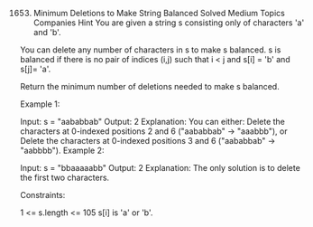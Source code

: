 1653. Minimum Deletions to Make String Balanced
Solved
Medium
Topics
Companies
Hint
You are given a string s consisting only of characters 'a' and 'b'​​​​.

You can delete any number of characters in s to make s balanced. s is balanced if there is no pair of indices (i,j) such that i < j and s[i] = 'b' and s[j]= 'a'.

Return the minimum number of deletions needed to make s balanced.

 

Example 1:

Input: s = "aababbab"
Output: 2
Explanation: You can either:
Delete the characters at 0-indexed positions 2 and 6 ("aababbab" -> "aaabbb"), or
Delete the characters at 0-indexed positions 3 and 6 ("aababbab" -> "aabbbb").
Example 2:

Input: s = "bbaaaaabb"
Output: 2
Explanation: The only solution is to delete the first two characters.
 

Constraints:

1 <= s.length <= 105
s[i] is 'a' or 'b'​​.